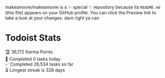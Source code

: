 makeamovie/makeamovie is a ✨ special ✨ repository because its `README.md` (this file) appears on your GitHub profile.
You can click the Preview link to take a look at your changes. darn right ya can

# Todoist Stats

<!-- TODO-IST:START -->
🏆  36,172 Karma Points           
🌸  Completed 0 tasks today           
✅  Completed 26,534 tasks so far           
⏳  Longest streak is 328 days
<!-- TODO-IST:END -->